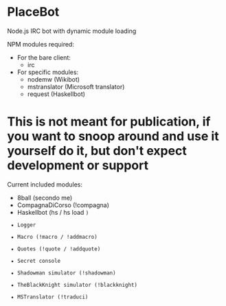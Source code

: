 # PlaceBot

Node.js IRC bot with dynamic module loading

NPM modules required:

- For the bare client:
	- irc
- For specific modules:
	- nodemw (Wikibot)
	- mstranslator (Microsoft translator)
	- request (Haskellbot)

# This is not meant for publication, if you want to snoop around and use it yourself do it, but don't expect development or support

Current included modules:

- 8ball (secondo me)
- CompagnaDiCorso (!compagna)
- Haskellbot (hs <expr> / hs load <code>)
- Logger
- Macro (!macro / !addmacro)
- Quotes (!quote / !addquote)
- Secret console
- Shadowman simulator (!shadowman)
- TheBlackKnight simulator (!blackknight)
- MSTranslator (!traduci)